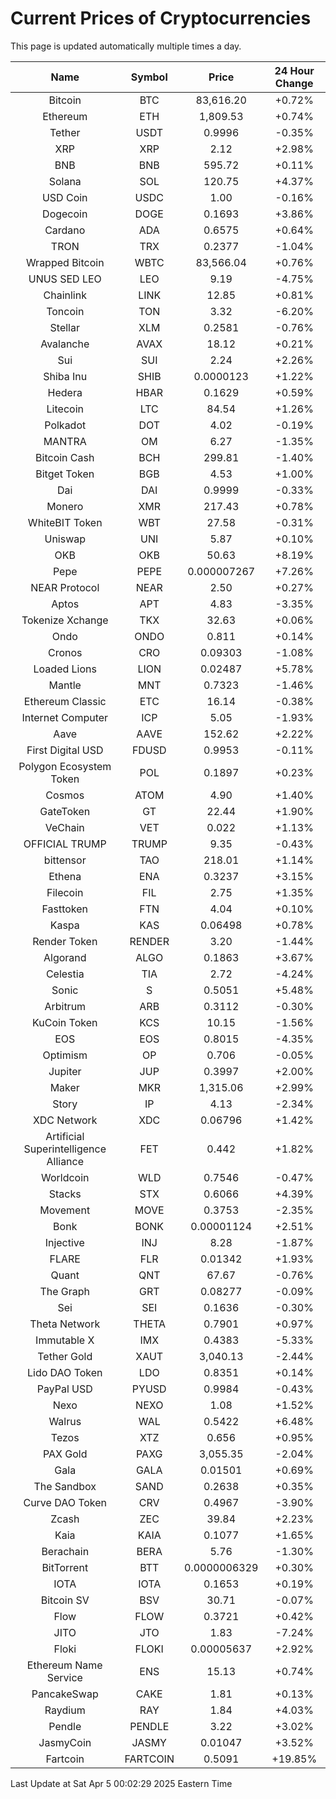 # Current Prices of Cryptocurrencies
This page is updated automatically multiple times a day.

| Name | Symbol | Price | 24 Hour Change |
| :---: |:---:| :---: | :---: |
| Bitcoin | BTC | 83,616.20 | +0.72% |
| Ethereum | ETH | 1,809.53 | +0.74% |
| Tether | USDT | 0.9996 | -0.35% |
| XRP | XRP | 2.12 | +2.98% |
| BNB | BNB | 595.72 | +0.11% |
| Solana | SOL | 120.75 | +4.37% |
| USD Coin | USDC | 1.00 | -0.16% |
| Dogecoin | DOGE | 0.1693 | +3.86% |
| Cardano | ADA | 0.6575 | +0.64% |
| TRON | TRX | 0.2377 | -1.04% |
| Wrapped Bitcoin | WBTC | 83,566.04 | +0.76% |
| UNUS SED LEO | LEO | 9.19 | -4.75% |
| Chainlink | LINK | 12.85 | +0.81% |
| Toncoin | TON | 3.32 | -6.20% |
| Stellar | XLM | 0.2581 | -0.76% |
| Avalanche | AVAX | 18.12 | +0.21% |
| Sui | SUI | 2.24 | +2.26% |
| Shiba Inu | SHIB | 0.0000123 | +1.22% |
| Hedera | HBAR | 0.1629 | +0.59% |
| Litecoin | LTC | 84.54 | +1.26% |
| Polkadot | DOT | 4.02 | -0.19% |
| MANTRA | OM | 6.27 | -1.35% |
| Bitcoin Cash | BCH | 299.81 | -1.40% |
| Bitget Token | BGB | 4.53 | +1.00% |
| Dai | DAI | 0.9999 | -0.33% |
| Monero | XMR | 217.43 | +0.78% |
| WhiteBIT Token | WBT | 27.58 | -0.31% |
| Uniswap | UNI | 5.87 | +0.10% |
| OKB | OKB | 50.63 | +8.19% |
| Pepe | PEPE | 0.000007267 | +7.26% |
| NEAR Protocol | NEAR | 2.50 | +0.27% |
| Aptos | APT | 4.83 | -3.35% |
| Tokenize Xchange | TKX | 32.63 | +0.06% |
| Ondo | ONDO | 0.811 | +0.14% |
| Cronos | CRO | 0.09303 | -1.08% |
| Loaded Lions | LION | 0.02487 | +5.78% |
| Mantle | MNT | 0.7323 | -1.46% |
| Ethereum Classic | ETC | 16.14 | -0.38% |
| Internet Computer | ICP | 5.05 | -1.93% |
| Aave | AAVE | 152.62 | +2.22% |
| First Digital USD | FDUSD | 0.9953 | -0.11% |
| Polygon Ecosystem Token | POL | 0.1897 | +0.23% |
| Cosmos | ATOM | 4.90 | +1.40% |
| GateToken | GT | 22.44 | +1.90% |
| VeChain | VET | 0.022 | +1.13% |
| OFFICIAL TRUMP | TRUMP | 9.35 | -0.43% |
| bittensor | TAO | 218.01 | +1.14% |
| Ethena | ENA | 0.3237 | +3.15% |
| Filecoin | FIL | 2.75 | +1.35% |
| Fasttoken | FTN | 4.04 | +0.10% |
| Kaspa | KAS | 0.06498 | +0.78% |
| Render Token | RENDER | 3.20 | -1.44% |
| Algorand | ALGO | 0.1863 | +3.67% |
| Celestia | TIA | 2.72 | -4.24% |
| Sonic | S | 0.5051 | +5.48% |
| Arbitrum | ARB | 0.3112 | -0.30% |
| KuCoin Token | KCS | 10.15 | -1.56% |
| EOS | EOS | 0.8015 | -4.35% |
| Optimism | OP | 0.706 | -0.05% |
| Jupiter | JUP | 0.3997 | +2.00% |
| Maker | MKR | 1,315.06 | +2.99% |
| Story | IP | 4.13 | -2.34% |
| XDC Network | XDC | 0.06796 | +1.42% |
| Artificial Superintelligence Alliance | FET | 0.442 | +1.82% |
| Worldcoin | WLD | 0.7546 | -0.47% |
| Stacks | STX | 0.6066 | +4.39% |
| Movement | MOVE | 0.3753 | -2.35% |
| Bonk | BONK | 0.00001124 | +2.51% |
| Injective | INJ | 8.28 | -1.87% |
| FLARE | FLR | 0.01342 | +1.93% |
| Quant | QNT | 67.67 | -0.76% |
| The Graph | GRT | 0.08277 | -0.09% |
| Sei | SEI | 0.1636 | -0.30% |
| Theta Network | THETA | 0.7901 | +0.97% |
| Immutable X | IMX | 0.4383 | -5.33% |
| Tether Gold | XAUT | 3,040.13 | -2.44% |
| Lido DAO Token | LDO | 0.8351 | +0.14% |
| PayPal USD | PYUSD | 0.9984 | -0.43% |
| Nexo | NEXO | 1.08 | +1.52% |
| Walrus | WAL | 0.5422 | +6.48% |
| Tezos | XTZ | 0.656 | +0.95% |
| PAX Gold | PAXG | 3,055.35 | -2.04% |
| Gala | GALA | 0.01501 | +0.69% |
| The Sandbox | SAND | 0.2638 | +0.35% |
| Curve DAO Token | CRV | 0.4967 | -3.90% |
| Zcash | ZEC | 39.84 | +2.23% |
| Kaia | KAIA | 0.1077 | +1.65% |
| Berachain | BERA | 5.76 | -1.30% |
| BitTorrent | BTT | 0.0000006329 | +0.30% |
| IOTA | IOTA | 0.1653 | +0.19% |
| Bitcoin SV | BSV | 30.71 | -0.07% |
| Flow | FLOW | 0.3721 | +0.42% |
| JITO | JTO | 1.83 | -7.24% |
| Floki | FLOKI | 0.00005637 | +2.92% |
| Ethereum Name Service | ENS | 15.13 | +0.74% |
| PancakeSwap | CAKE | 1.81 | +0.13% |
| Raydium | RAY | 1.84 | +4.03% |
| Pendle | PENDLE | 3.22 | +3.02% |
| JasmyCoin | JASMY | 0.01047 | +3.52% |
| Fartcoin | FARTCOIN | 0.5091 | +19.85% |

Last Update at Sat Apr  5 00:02:29 2025 Eastern Time